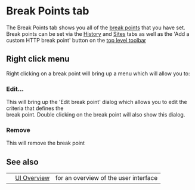 # Break Points tab

The Break Points tab shows you all of the [break points](HelpStartConceptsBreakpoints) that you have set.<br>Break points can be set via the <a href='HelpUiTabsHistory'>History</a> and <a href='HelpUiTabsSites'>Sites</a> tabs as well as the 'Add a custom HTTP break point' button on the <a href='HelpUiTltoolbar'>top level toolbar</a>
<h2>Right click menu</h2>
Right clicking on a break point will bring up a menu which will allow you to:<br>
<h3>Edit...</h3>
This will bring up the 'Edit break point' dialog which allows you to edit the criteria that defines the<br>
break point. Double clicking on the break point will also show this dialog.<br>
<h3>Remove</h3>
This will remove the break point<br>
<h2>See also</h2>
<table>
<tr><td></td><td><a href='HelpUiOverview'>UI Overview</a></td><td>for an overview of the user interface</td></tr>
</table>